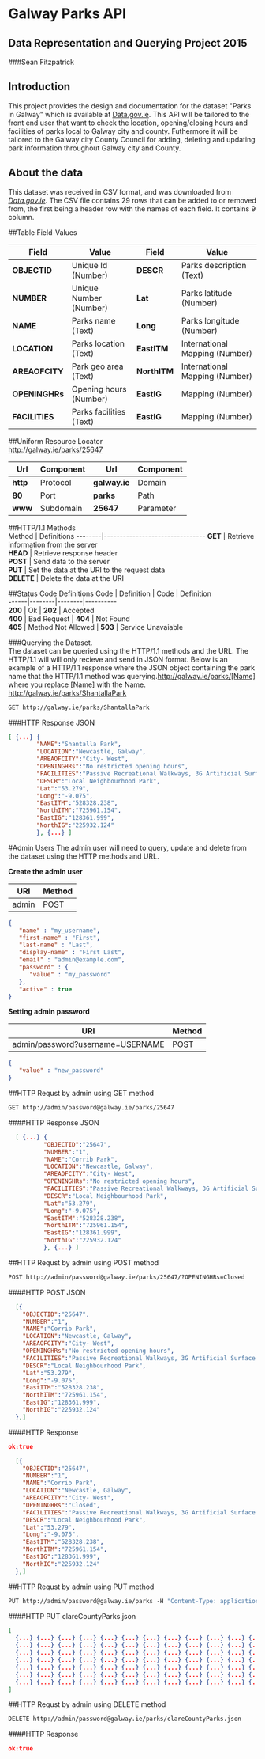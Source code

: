 # Galway Parks API
## Data Representation and Querying Project 2015
###Sean Fitzpatrick

## Introduction    
This project provides the design and documentation for the dataset "Parks in Galway" which is available at [Data.gov.ie](http://data.gov.ie). This API will be tailored to the front end user that want to check the location, opening/closing hours and facilities of parks local to Galway city and county. Futhermore it will be tailored to the Galway city County Council for adding, deleting and updating park information throughout Galway city and County.

## About the data
This dataset was received in CSV format, and was downloaded from [*Data.gov.ie*](https://data.gov.ie/dataset/parks-in-galway-city).
The CSV file contains 29 rows that can be added to or removed from, the first being a header row with the names of each field. It contains 9 column.

##Table Field-Values

Field | Value | Field | Value
------|---------|---------|-----------
**OBJECTID** | Unique Id (Number) | **DESCR** | Parks description (Text)
**NUMBER** | Unique Number (Number) | **Lat** | Parks latitude (Number)
**NAME** | Parks name (Text) | **Long** | Parks longitude (Number)
**LOCATION** | Parks location (Text) | **EastITM** | International Mapping (Number)
**AREAOFCITY** | Park geo area (Text) | **NorthITM** | International Mapping (Number)
**OPENINGHRs** | Opening hours (Number) | **EastIG** | Mapping (Number)
**FACILITIES** | Parks facilities (Text) | **EastIG** | Mapping (Number)

##Uniform Resource Locator     
<http://galway.ie/parks/25647>   

Url | Component | Url | Component
-----------|----------|----------|-----------        
**http** | Protocol | **galway.ie** | Domain     
**80** | Port | **parks** | Path     
**www** | Subdomain | **25647** | Parameter       
  
##HTTP/1.1 Methods  
Method | Definitions
--------|--------------------------------
**GET** | Retrieve information from the server  
**HEAD** | Retrieve response header   
**POST** | Send data to the server       
**PUT** | Set the data at the URI to the request data   
**DELETE** | Delete the data at the URI

##Status Code Definitions
Code | Definition | Code | Definition     
------|--------|--------|----------      
**200** | Ok | **202** | Accepted    
**400** | Bad Request | **404** | Not Found    
**405** | Method Not Allowed | **503** | Service Unavaiable   


###Querying the Dataset.  
The dataset can be queried using the  HTTP/1.1  methods and the URL. The HTTP/1.1  will will only recieve and send in JSON format. Below is an example of a HTTP/1.1  response where the JSON object containing the park name that the HTTP/1.1  method was querying.<http://galway.ie/parks/[Name]>  
where you replace [Name] with the Name.  
<http://galway.ie/parks/ShantallaPark> 

<!--HTTP/1.1 is just to illustrate language - has no formatting use in markdown other than block of its own-->      
```HTTP/1.1     
GET http://galway.ie/parks/ShantallaPark  
```    
###HTTP Response JSON     
```json   
[ {...} {      
        "NAME":"Shantalla Park",   
        "LOCATION":"Newcastle, Galway",   
        "AREAOFCITY":"City- West",   
        "OPENINGHRs":"No restricted opening hours",   
        "FACILITIES":"Passive Recreational Walkways, 3G Artificial Surface Pitch, Multi- Use Games Area(MUGA), Planting areas with flowers, sh",   
        "DESCR":"Local Neighbourhood Park",   
        "Lat":"53.279",   
        "Long":"-9.075",   
        "EastITM":"528328.238",   
        "NorthITM":"725961.154",   
        "EastIG":"128361.999",   
        "NorthIG":"225932.124"   
        }, {...} ]   
  ```
  
#Admin Users
The admin user will need to query, update and delete from the dataset using the HTTP methods and URL. 

**Create the admin user**

URI | Method    
----|-------    
admin | POST    
```json
{
   "name" : "my_username",
   "first-name" : "First",
   "last-name" : "Last",
   "display-name" : "First Last",
   "email" : "admin@example.com",
   "password" : {
      "value" : "my_password"
   },
   "active" : true
}
```
**Setting admin password**

URI | Method    
----|-------    
admin/password?username=USERNAME | POST   
```json
{
   "value" : "new_password"
}
```


##HTTP Requst by admin using GET method 
<!--HTTP/1.1 is just to illustrate language - has no formatting use in markdown other than block of its own-->      
```HTTP/1.1    
GET http://admin/password@galway.ie/parks/25647 
```   
####HTTP Response JSON    
```json   
  [ {...} {      
          "OBJECTID":"25647",   
          "NUMBER":"1",   
          "NAME":"Corrib Park",   
          "LOCATION":"Newcastle, Galway",   
          "AREAOFCITY":"City- West",   
          "OPENINGHRs":"No restricted opening hours",   
          "FACILITIES":"Passive Recreational Walkways, 3G Artificial Surface Pitch, Multi- Use Games Area(MUGA), Planting areas with flowers, sh",   
          "DESCR":"Local Neighbourhood Park",   
          "Lat":"53.279",   
          "Long":"-9.075",   
          "EastITM":"528328.238",   
          "NorthITM":"725961.154",   
          "EastIG":"128361.999",   
          "NorthIG":"225932.124"   
          }, {...} ]       
  ```
  
##HTTP Requst by admin using POST method 
<!--HTTP/1.1 is just to illustrate language - has no formatting use in markdown other than block of its own-->      
```HTTP/1.1    
POST http://admin/password@galway.ie/parks/25647/?OPENINGHRs=Closed 
```   
####HTTP POST JSON    
```json   
  [{      
    "OBJECTID":"25647",   
    "NUMBER":"1",   
    "NAME":"Corrib Park",   
    "LOCATION":"Newcastle, Galway",   
    "AREAOFCITY":"City- West",   
    "OPENINGHRs":"No restricted opening hours",   
    "FACILITIES":"Passive Recreational Walkways, 3G Artificial Surface Pitch, Multi- Use Games Area(MUGA), Planting areas with flowers, sh",   
    "DESCR":"Local Neighbourhood Park",   
    "Lat":"53.279",   
    "Long":"-9.075",   
    "EastITM":"528328.238",   
    "NorthITM":"725961.154",   
    "EastIG":"128361.999",   
    "NorthIG":"225932.124"   
  },]       
  ```
####HTTP Response  
```json
ok:true
```
```json   
  [{      
    "OBJECTID":"25647",   
    "NUMBER":"1",   
    "NAME":"Corrib Park",   
    "LOCATION":"Newcastle, Galway",   
    "AREAOFCITY":"City- West",   
    "OPENINGHRs":"Closed",   
    "FACILITIES":"Passive Recreational Walkways, 3G Artificial Surface Pitch, Multi- Use Games Area(MUGA), Planting areas with flowers, sh",   
    "DESCR":"Local Neighbourhood Park",   
    "Lat":"53.279",   
    "Long":"-9.075",   
    "EastITM":"528328.238",   
    "NorthITM":"725961.154",   
    "EastIG":"128361.999",   
    "NorthIG":"225932.124"   
  },]       
  ```
  
##HTTP Requst by admin using PUT method 
<!--HTTP/1.1 is just to illustrate language - has no formatting use in markdown other than block of its own-->    
```HTTP/1.1     
PUT http://admin/password@galway.ie/parks -H "Content-Type: application/json" -d @clareCountyParks.json 
```     
####HTTP PUT clareCountyParks.json
```json   
[ 
  {...} {...} {...} {...} {...} {...} {...} {...} {...} {...} {...} {...} {...} {...} {...} {...} {...} {...} {...}
  {...} {...} {...} {...} {...} {...} {...} {...} {...} {...} {...} {...} {...} {...} {...} {...} {...} {...} {...}
  {...} {...} {...} {...} {...} {...} {...} {...} {...} {...} {...} {...} {...} {...} {...} {...} {...} {...} {...}
  {...} {...} {...} {...} {...} {...} {...} {...} {...} {...} {...} {...} {...} {...} {...} {...} {...} {...} {...}
  {...} {...} {...} {...} {...} {...} {...} {...} {...} {...} {...} {...} {...} {...} {...} {...} {...} {...} {...}
  {...} {...} {...} {...} {...} {...} {...} {...} {...} {...} {...} {...} {...} {...} {...} {...} {...} {...} {...}
  {...} {...} {...} {...} {...} {...} {...} {...} {...} {...} {...} {...} {...} {...} {...} {...} {...} {...} {...}
]       
  ```
  
##HTTP Requst by admin using DELETE method 
<!--HTTP/1.1 is just to illustrate language - has no formatting use in markdown other than block of its own-->     
```HTTP/1.1       
DELETE http://admin/password@galway.ie/parks/clareCountyParks.json 
```    
####HTTP Response
```json   
ok:true      
  ```
